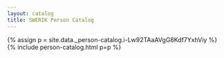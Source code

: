 ```yaml
---
layout: catalog
title: SWERIK Person Catalog
---
```

{% assign p = site.data._person-catalog.i-Lw92TAaAVgG8Kdf7YxhViy %}
{% include person-catalog.html p=p %}

